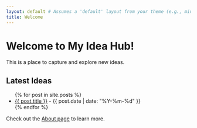```yaml
---
layout: default # Assumes a 'default' layout from your theme (e.g., minima)
title: Welcome
---
```


# Welcome to My Idea Hub!

This is a place to capture and explore new ideas.

## Latest Ideas

<ul>
  {% for post in site.posts %}
    <li>
      <a href="{{ post.url | relative_url }}">{{ post.title }}</a> - {{ post.date | date: "%Y-%m-%d" }}
    </li>
  {% endfor %}
</ul>

Check out the [About page](about.html) to learn more.

